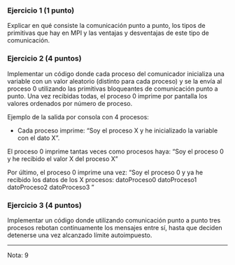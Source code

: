 ### Ejercicio 1 (1 punto)
Explicar en qué consiste la comunicación punto a punto, los tipos de primitivas que hay en MPI y las ventajas y desventajas de este tipo de comunicación.

### Ejercicio 2 (4 puntos)
Implementar un código donde cada proceso del comunicador inicializa una variable con un valor aleatorio (distinto para cada proceso) y se la envía al proceso 0 utilizando las primitivas bloqueantes de comunicación punto a punto. Una vez recibidas todas, el proceso 0 imprime por pantalla los valores ordenados por número de proceso.

Ejemplo de la salida por consola con 4 procesos:
* Cada proceso imprime: “Soy el proceso X y he inicializado la variable con el dato X”.

El proceso 0 imprime tantas veces como procesos haya: “Soy el proceso 0 y he recibido el valor X del proceso X”

Por último, el proceso 0 imprime una vez: “Soy el proceso 0 y ya he recibido los datos de los X procesos: datoProceso0 datoProceso1 datoProceso2 datoProceso3 ”

### Ejercicio 3 (4 puntos)
Implementar un código donde utilizando comunicación punto a punto tres procesos rebotan continuamente los mensajes entre sí, hasta que deciden detenerse una vez alcanzado límite autoimpuesto.

-----------------------------
Nota: 9
